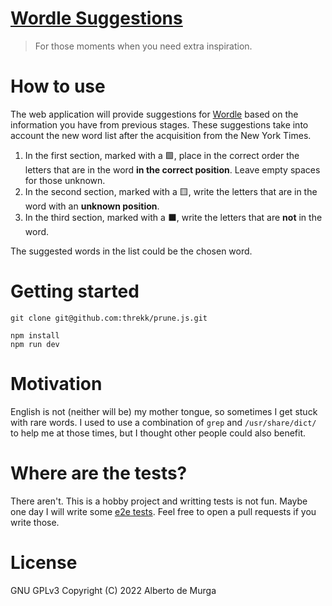 # [Wordle Suggestions](https://wordle.spacefox.rocks)
> For those moments when you need extra inspiration.

# How to use
The web application will provide suggestions for [Wordle](https://www.nytimes.com/games/wordle/index.html)
based on the information you have from previous stages. These suggestions take into account the 
new word list after the acquisition from the New York Times.

1. In the first section, marked with a 🟩, place in the correct order the
   letters that are in the word **in the correct position**. Leave empty spaces for those unknown.
2. In the second section, marked with a 🟨, write the letters that are in the
   word with an **unknown position**.
3. In the third section, marked with a ⬛, write the letters that are **not** in
   the word.

The suggested words in the list could be the chosen word.

# Getting started
```
git clone git@github.com:threkk/prune.js.git

npm install
npm run dev
```

# Motivation
English is not (neither will be) my mother tongue, so sometimes I get stuck with
rare words. I used to use a combination of `grep` and `/usr/share/dict/` to help
me at those times, but I thought other people could also benefit.

# Where are the tests?
There aren't. This is a hobby project and writting tests is not fun. Maybe one
day I will write some [e2e tests](https://kentcdodds.com/blog/write-tests). Feel
free to open a pull requests if you write those.

# License
GNU GPLv3 Copyright (C) 2022  Alberto de Murga
